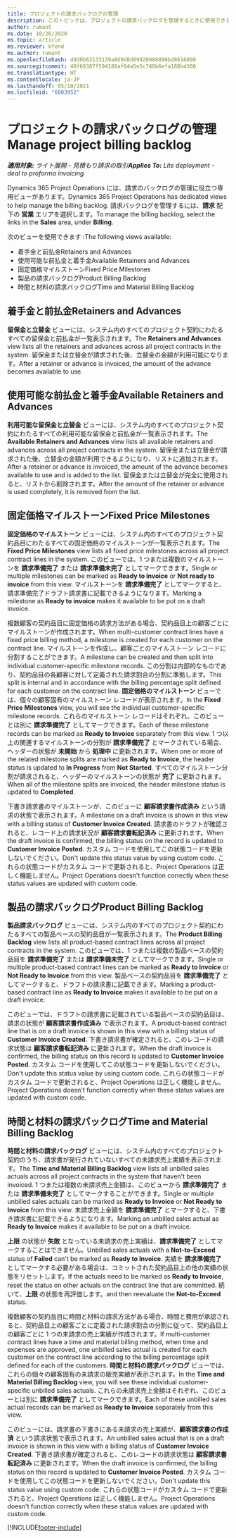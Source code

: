 ```yaml
---
title: プロジェクトの請求バックログの管理
description: このトピックは、プロジェクトの請求バックログを管理するときに使用できるさまざまなビューに関する情報を提供します。
author: rumant
ms.date: 10/26/2020
ms.topic: article
ms.reviewer: kfend
ms.author: rumant
ms.openlocfilehash: ddd0b62133139a8d9d8d09920986890bd8616808
ms.sourcegitcommit: 40f68387f594180af64a5e5c748b6efa188bd300
ms.translationtype: HT
ms.contentlocale: ja-JP
ms.lasthandoff: 05/10/2021
ms.locfileid: "6003952"
---
```

# <a name="manage-project-billing-backlog"></a><span data-ttu-id="e7aa5-103">プロジェクトの請求バックログの管理</span><span class="sxs-lookup"><span data-stu-id="e7aa5-103">Manage project billing backlog</span></span> 

<span data-ttu-id="e7aa5-104">_**適用対象:** ライト展開 - 見積もり請求の取引_</span><span class="sxs-lookup"><span data-stu-id="e7aa5-104">_**Applies To:** Lite deployment - deal to proforma invoicing_</span></span>

<span data-ttu-id="e7aa5-105">Dynamics 365 Project Operations には、請求のバックログの管理に役立つ専用ビューがあります。</span><span class="sxs-lookup"><span data-stu-id="e7aa5-105">Dynamics 365 Project Operations has dedicated views to help manage the billing backlog.</span></span> <span data-ttu-id="e7aa5-106">請求バックログを管理するには、**請求** 配下の **営業** エリアを選択します。</span><span class="sxs-lookup"><span data-stu-id="e7aa5-106">To manage the billing backlog, select the links in the **Sales** area, under **Billing**.</span></span> 

<span data-ttu-id="e7aa5-107">次のビューを使用できます :</span><span class="sxs-lookup"><span data-stu-id="e7aa5-107">The following views available:</span></span>

- <span data-ttu-id="e7aa5-108">着手金と前払金</span><span class="sxs-lookup"><span data-stu-id="e7aa5-108">Retainers and Advances</span></span>
- <span data-ttu-id="e7aa5-109">使用可能な前払金と着手金</span><span class="sxs-lookup"><span data-stu-id="e7aa5-109">Available Retainers and Advances</span></span>
- <span data-ttu-id="e7aa5-110">固定価格マイルストーン</span><span class="sxs-lookup"><span data-stu-id="e7aa5-110">Fixed Price Milestones</span></span>
- <span data-ttu-id="e7aa5-111">製品の請求バックログ</span><span class="sxs-lookup"><span data-stu-id="e7aa5-111">Product Billing Backlog</span></span>
- <span data-ttu-id="e7aa5-112">時間と材料の請求バックログ</span><span class="sxs-lookup"><span data-stu-id="e7aa5-112">Time and Material Billing Backlog</span></span>

## <a name="retainers-and-advances"></a><span data-ttu-id="e7aa5-113">着手金と前払金</span><span class="sxs-lookup"><span data-stu-id="e7aa5-113">Retainers and Advances</span></span>

<span data-ttu-id="e7aa5-114">**留保金と立替金** ビューには、システム内のすべてのプロジェクト契約にわたるすべての留保金と前払金が一覧表示されます。</span><span class="sxs-lookup"><span data-stu-id="e7aa5-114">The **Retainers and Advances** view lists all the retainers and advances across all project contracts in the system.</span></span> <span data-ttu-id="e7aa5-115">留保金または立替金が請求された後、立替金の金額が利用可能になります。</span><span class="sxs-lookup"><span data-stu-id="e7aa5-115">After a retainer or advance is invoiced, the amount of the advance becomes available to use.</span></span>

## <a name="available-retainers-and-advances"></a><span data-ttu-id="e7aa5-116">使用可能な前払金と着手金</span><span class="sxs-lookup"><span data-stu-id="e7aa5-116">Available Retainers and Advances</span></span>

<span data-ttu-id="e7aa5-117">**利用可能な留保金と立替金** ビューには、システム内のすべてのプロジェクト契約にわたるすべての利用可能な留保金と前払金が一覧表示されます。</span><span class="sxs-lookup"><span data-stu-id="e7aa5-117">The **Available Retainers and Advances** view lists all available retainers and advances across all project contracts in the system.</span></span> <span data-ttu-id="e7aa5-118">留保金または立替金が請求された後、立替金の金額が利用できるようになり、リストに追加されます。</span><span class="sxs-lookup"><span data-stu-id="e7aa5-118">After a retainer or advance is invoiced, the amount of the advance becomes available to use and is added to the list.</span></span> <span data-ttu-id="e7aa5-119">留保金または立替金が完全に使用されると、リストから削除されます。</span><span class="sxs-lookup"><span data-stu-id="e7aa5-119">After the amount of the retainer or advance is used completely, it is removed from the list.</span></span>

## <a name="fixed-price-milestones"></a><span data-ttu-id="e7aa5-120">固定価格マイルストーン</span><span class="sxs-lookup"><span data-stu-id="e7aa5-120">Fixed Price Milestones</span></span>

<span data-ttu-id="e7aa5-121">**固定価格のマイルストーン** ビューには、システム内のすべてのプロジェクト契約品目にわたるすべての固定価格のマイルストーンが一覧表示されます。</span><span class="sxs-lookup"><span data-stu-id="e7aa5-121">The **Fixed Price Milestones** view lists all fixed price milestones across all project contract lines in the system.</span></span> <span data-ttu-id="e7aa5-122">このビューでは、1 つまたは複数のマイルストーンを **請求準備完了** または **請求準備未完了** としてマークできます。</span><span class="sxs-lookup"><span data-stu-id="e7aa5-122">Single or multiple milestones can be marked as **Ready to invoice** or **Not ready to invoice** from this view.</span></span> <span data-ttu-id="e7aa5-123">マイルストーンを **請求準備完了** としてマークすると、請求準備完了ドラフト請求書に記載できるようになります。</span><span class="sxs-lookup"><span data-stu-id="e7aa5-123">Marking a milestone as **Ready to invoice** makes it available to be put on a draft invoice.</span></span>

<span data-ttu-id="e7aa5-124">複数顧客の契約品目に固定価格の請求方法がある場合、契約品目上の顧客ごとにマイルストーンが作成されます。</span><span class="sxs-lookup"><span data-stu-id="e7aa5-124">When multi-customer contract lines have a fixed price billing method, a milestone is created for each customer on the contract line.</span></span> <span data-ttu-id="e7aa5-125">マイルストーンを作成し、顧客ごとのマイルストーン レコードに分割することができます。</span><span class="sxs-lookup"><span data-stu-id="e7aa5-125">A milestone can be created and then split into individual customer-specific milestone records.</span></span> <span data-ttu-id="e7aa5-126">この分割は内部的なものであり、契約品目の各顧客に対して定義された請求割合の分割に準拠します。</span><span class="sxs-lookup"><span data-stu-id="e7aa5-126">This split is internal and in accordance with the billing percentage split defined for each customer on the contract line.</span></span> <span data-ttu-id="e7aa5-127">**固定価格のマイルストーン** ビューでは、個々の顧客固有のマイルストーン レコードが表示されます。</span><span class="sxs-lookup"><span data-stu-id="e7aa5-127">In the **Fixed Price Milestones** view, you will see the individual customer-specific milestone records.</span></span> <span data-ttu-id="e7aa5-128">これらのマイルストーン レコードはそれぞれ、このビューとは別に **請求準備完了** としてマークできます。</span><span class="sxs-lookup"><span data-stu-id="e7aa5-128">Each of these milestone records can be marked as **Ready to Invoice** separately from this view.</span></span> <span data-ttu-id="e7aa5-129">1 つ以上の関連するマイルストーンの分割が **請求準備完了** とマークされている場合、ヘッダーの状態が **未開始** から **処理中** に更新されます。</span><span class="sxs-lookup"><span data-stu-id="e7aa5-129">When one or more of the related milestone splits are marked as **Ready to Invoice**, the header status is updated to **In Progress** from **Not Started**.</span></span> <span data-ttu-id="e7aa5-130">すべてのマイルストーン分割が請求されると、ヘッダーのマイルストーンの状態が **完了** に更新されます。</span><span class="sxs-lookup"><span data-stu-id="e7aa5-130">When all of the milestone splits are invoiced, the header milestone status is updated to **Completed**.</span></span>

<span data-ttu-id="e7aa5-131">下書き請求書のマイルストーンが、このビューに **顧客請求書作成済み** という請求の状態で表示されます。</span><span class="sxs-lookup"><span data-stu-id="e7aa5-131">A milestone on a draft invoice is shown in this view with a billing status of **Customer Invoice Created**.</span></span> <span data-ttu-id="e7aa5-132">請求書のドラフトが確認されると、レコード上の請求状況が **顧客請求書転記済み** に更新されます。</span><span class="sxs-lookup"><span data-stu-id="e7aa5-132">When the draft invoice is confirmed, the billing status on the record is updated to **Customer Invoice Posted**.</span></span> <span data-ttu-id="e7aa5-133">カスタム コードを使用してこの状態コードを更新しないでください。</span><span class="sxs-lookup"><span data-stu-id="e7aa5-133">Don't update this status value by using custom code.</span></span> <span data-ttu-id="e7aa5-134">これらの状態コードがカスタム コードで更新されると、Project Operations は正しく機能しません。</span><span class="sxs-lookup"><span data-stu-id="e7aa5-134">Project Operations doesn't function correctly when these status values are updated with custom code.</span></span>

## <a name="product-billing-backlog"></a><span data-ttu-id="e7aa5-135">製品の請求バックログ</span><span class="sxs-lookup"><span data-stu-id="e7aa5-135">Product Billing Backlog</span></span>

<span data-ttu-id="e7aa5-136">**製品請求バックログ** ビューには、システム内のすべてのプロジェクト契約にわたるすべての製品ベースの契約品目が一覧表示されます。</span><span class="sxs-lookup"><span data-stu-id="e7aa5-136">The **Product Billing Backlog** view lists all product-based contract lines across all project contracts in the system.</span></span> <span data-ttu-id="e7aa5-137">このビューでは、1 つまたは複数の製品ベースの契約品目を **請求準備完了** または **請求準備未完了** としてマークできます。</span><span class="sxs-lookup"><span data-stu-id="e7aa5-137">Single or multiple product-based contract lines can be marked as **Ready to Invoice** or **Not Ready to Invoice** from this view.</span></span> <span data-ttu-id="e7aa5-138">製品ベースの契約品目を **請求準備完了** としてマークすると、ドラフトの請求書に記載できます。</span><span class="sxs-lookup"><span data-stu-id="e7aa5-138">Marking a product-based contract line as **Ready to Invoice** makes it available to be put on a draft invoice.</span></span>

<span data-ttu-id="e7aa5-139">このビューでは、ドラフトの請求書に記載されている製品ベースの契約品目は、請求の状態が **顧客請求書作成済み** で表示されます。</span><span class="sxs-lookup"><span data-stu-id="e7aa5-139">A product-based contract line that is on a draft invoice is shown in this view with a billing status of **Customer Invoice Created**.</span></span> <span data-ttu-id="e7aa5-140">下書き請求書が確定されると、このレコードの請求状態は **顧客請求書転記済み** に更新されます。</span><span class="sxs-lookup"><span data-stu-id="e7aa5-140">When the draft invoice is confirmed, the billing status on this record is updated to **Customer Invoice Posted**.</span></span> <span data-ttu-id="e7aa5-141">カスタム コードを使用してこの状態コードを更新しないでください。</span><span class="sxs-lookup"><span data-stu-id="e7aa5-141">Don't update this status value by using custom code.</span></span> <span data-ttu-id="e7aa5-142">これらの状態コードがカスタム コードで更新されると、Project Operations は正しく機能しません。</span><span class="sxs-lookup"><span data-stu-id="e7aa5-142">Project Operations doesn't function correctly when these status values are updated with custom code.</span></span>

## <a name="time-and-material-billing-backlog"></a><span data-ttu-id="e7aa5-143">時間と材料の請求バックログ</span><span class="sxs-lookup"><span data-stu-id="e7aa5-143">Time and Material Billing Backlog</span></span>

<span data-ttu-id="e7aa5-144">**時間と材料の請求バックログ** ビューには、システム内のすべてのプロジェクト契約のうち、請求書が発行されていないすべての未請求売上実績を表示されます。</span><span class="sxs-lookup"><span data-stu-id="e7aa5-144">The **Time and Material Billing Backlog** view lists all unbilled sales actuals across all project contracts in the system that haven't been invoiced.</span></span> <span data-ttu-id="e7aa5-145">1 つまたは複数の未請求売上金額は、このビューから **請求準備完了** または **請求準備未完了** としてマークすることができます。</span><span class="sxs-lookup"><span data-stu-id="e7aa5-145">Single or multiple unbilled sales actuals can be marked as **Ready to Invoice** or **Not Ready to Invoice** from this view.</span></span> <span data-ttu-id="e7aa5-146">未請求売上金額を **請求準備完了** とマークすると、下書き請求書に記載できるようになります。</span><span class="sxs-lookup"><span data-stu-id="e7aa5-146">Marking an unbilled sales actual as **Ready to Invoice** makes it available to be put on a draft invoice.</span></span>

<span data-ttu-id="e7aa5-147">**上限** の状態が **失敗** となっている未請求の売上実績は、**請求準備完了** としてマークすることはできません。</span><span class="sxs-lookup"><span data-stu-id="e7aa5-147">Unbilled sales actuals with a **Not-to-Exceed** status of **Failed** can't be marked as **Ready to Invoice**.</span></span> <span data-ttu-id="e7aa5-148">実績を **請求準備完了** としてマークする必要がある場合は、コミットされた契約品目上の他の実績の状態をリセットします。</span><span class="sxs-lookup"><span data-stu-id="e7aa5-148">If the actuals need to be marked as **Ready to Invoice**, reset the status on other actuals on the contract line that are committed.</span></span> <span data-ttu-id="e7aa5-149">続いて、**上限** の状態を再評価します。</span><span class="sxs-lookup"><span data-stu-id="e7aa5-149">and then reevaluate the **Not-to-Exceed** status.</span></span>

<span data-ttu-id="e7aa5-150">複数顧客の契約品目に時間と材料の請求方法がある場合、時間と費用が承認されると、契約品目上の顧客ごとに定義された請求割合の分割に従って、契約品目上の顧客ごとに 1 つの未請求の売上実績が作成されます。</span><span class="sxs-lookup"><span data-stu-id="e7aa5-150">If multi-customer contract lines have a time and material billing method, when time and expenses are approved, one unbilled sales actual is created for each customer on the contract line according to the billing percentage split defined for each of the customers.</span></span> <span data-ttu-id="e7aa5-151">**時間と材料の請求バックログ** ビューでは、これらの個々の顧客固有の未請求の販売実績が表示されます。</span><span class="sxs-lookup"><span data-stu-id="e7aa5-151">In the **Time and Material Billing Backlog** view, you will see these individual customer-specific unbilled sales actuals.</span></span> <span data-ttu-id="e7aa5-152">これらの未請求売上金額はそれぞれ、このビューとは別に **請求準備完了** としてマークできます。</span><span class="sxs-lookup"><span data-stu-id="e7aa5-152">Each of these unbilled sales actual records can be marked as **Ready to Invoice** separately from this view.</span></span>

<span data-ttu-id="e7aa5-153">このビューには、請求書の下書きにある未請求の売上実績が、**顧客請求書の作成済** という請求状態で表示されます。</span><span class="sxs-lookup"><span data-stu-id="e7aa5-153">An unbilled sales actual that is on a draft invoice is shown in this view with a billing status of **Customer Invoice Created**.</span></span> <span data-ttu-id="e7aa5-154">下書き請求書が確定されると、このレコードの請求状態は **顧客請求書転記済み** に更新されます。</span><span class="sxs-lookup"><span data-stu-id="e7aa5-154">When the draft invoice is confirmed, the billing status on this record is updated to **Customer Invoice Posted**.</span></span> <span data-ttu-id="e7aa5-155">カスタム コードを使用してこの状態コードを更新しないでください。</span><span class="sxs-lookup"><span data-stu-id="e7aa5-155">Don't update this status value using custom code.</span></span> <span data-ttu-id="e7aa5-156">これらの状態コードがカスタム コードで更新されると、Project Operations は正しく機能しません。</span><span class="sxs-lookup"><span data-stu-id="e7aa5-156">Project Operations doesn't function correctly when these status values are updated with custom code.</span></span>


[!INCLUDE[footer-include](../../includes/footer-banner.md)]
